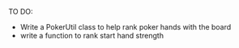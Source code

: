 TO DO:
- Write a PokerUtil class to help rank poker hands with the board
- write a function to rank start hand strength